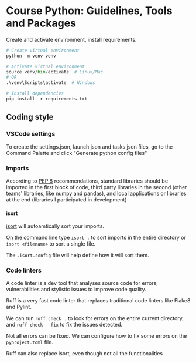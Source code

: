 # Course Python: Guidelines, Tools and Packages

Create and activate environment, install requirements.

```python
# Create virtual environment
python -m venv venv

# Activate virtual environment
source venv/bin/activate  # Linux/Mac
# OR
.\venv\Scripts\activate  # Windows

# Install dependencies
pip install -r requirements.txt
```

## Coding style

### VSCode settings

To create the settings.json, launch.json and tasks.json files, go to the Command Palette and click "Generate python config files"

### Imports

According to [PEP 8](https://peps.python.org/pep-0008/) recommendations, standard libraries should be imported in the first block of code, third party libraries in the second (other teams' libraries, like numpy and pandas), and local applications or libraries at the end (libraries I participated in development)

#### isort

[isort](https://pycqa.github.io/isort/) will autoamtically sort your imports.

On the command line type `isort .` to sort imports in the entire directory or `isort <filename>` to sort a single file.

The `.isort.config` file will help define how it will sort them.

### Code linters

A code linter is a dev tool that analyses source code for errors, vulnerabilities and stylistic issues to improve code quality.

Ruff is a very fast code linter that replaces traditional code linters like Flake8 and Pylint.

We can run `ruff check .` to look for errors on the entire current directory, and `ruff check --fix` to fix the issues detected. 

Not all errors can be fixed. We can configure how to fix some errors on the `pyproject.toml` file.

Ruff can also replace isort, even though not all the functionalities